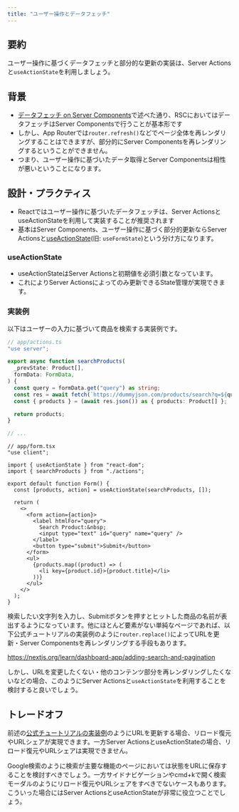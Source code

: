 ```yaml
---
title: "ユーザー操作とデータフェッチ"
---
```


## 要約

ユーザー操作に基づくデータフェッチと部分的な更新の実装は、Server Actionsと`useActionState`を利用しましょう。

## 背景

- [データフェッチ on Server Components](part_1_server_components)で述べた通り、RSCにおいてはデータフェッチはServer Componentsで行うことが基本形です
- しかし、App Routerでは`router.refresh()`などでページ全体を再レンダリングすることはできますが、部分的にServer Componentsを再レンダリングするということができません。
- つまり、ユーザー操作に基づいたデータ取得とServer Componentsは相性が悪いということになります。

## 設計・プラクティス

- Reactではユーザー操作に基づいたデータフェッチは、Server ActionsとuseActionStateを利用して実装することが推奨されます
- 基本はServer Components、ユーザー操作に基づく部分的更新ならServer Actionsと[useActionState](https://react.dev/reference/react/useActionState)(旧: `useFormState`)という分け方になります。

### useActionState

- useActionStateはServer Actionsと初期値を必須引数となっています。
- これによりServer Actionsによってのみ更新できるState管理が実現できます。

### 実装例

以下はユーザーの入力に基づいて商品を検索する実装例です。

```ts
// app/actions.ts
"use server";

export async function searchProducts(
  _prevState: Product[],
  formData: FormData,
) {
  const query = formData.get("query") as string;
  const res = await fetch(`https://dummyjson.com/products/search?q=${query}`);
  const { products } = (await res.json()) as { products: Product[] };

  return products;
}

// ...
```

```tsx
// app/form.tsx
"use client";

import { useActionState } from "react-dom";
import { searchProducts } from "./actions";

export default function Form() {
  const [products, action] = useActionState(searchProducts, []);

  return (
    <>
      <form action={action}>
        <label htmlFor="query">
          Search Product:&nbsp;
          <input type="text" id="query" name="query" />
        </label>
        <button type="submit">Submit</button>
      </form>
      <ul>
        {products.map((product) => (
          <li key={product.id}>{product.title}</li>
        ))}
      </ul>
    </>
  );
}
```

検索したい文字列を入力し、Submitボタンを押すとヒットした商品の名前が表出するようになっています。他にほとんど要素がない単純なページであれば、以下公式チュートリアルの実装例のように`router.replace()`によってURLを更新・Server Componentsを再レンダリングする手段もあります。

https://nextjs.org/learn/dashboard-app/adding-search-and-pagination

しかし、URLを変更したくない・他のコンテンツ部分を再レンダリングしたくないなどの場合、このようにServer Actionsと`useActionState`を利用することを検討すると良いでしょう。

## トレードオフ

前述の[公式チュートリアルの実装例](https://nextjs.org/learn/dashboard-app/adding-search-and-pagination)のようにURLを更新する場合、リロード復元やURLシェアが実現できます。一方Server ActionsとuseActionStateの場合、リロード復元やURLシェアは実現できません。

Google検索のように検索が主要な機能のページにおいては状態をURLに保存することを検討すべきでしょう。一方サイドナビゲーションやcmd+kで開く検索モーダルのようにリロード復元やURLシェアをすべきでないケースもあります。こういった場合にはServer ActionsとuseActionStateが非常に役立つことでしょう。
